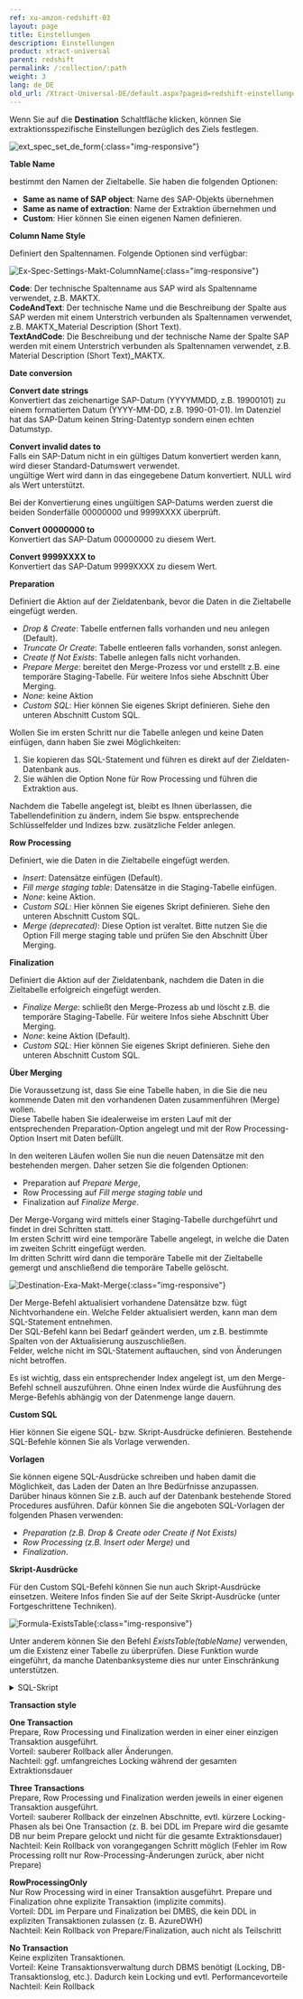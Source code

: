 ```yaml
---
ref: xu-amzon-redshift-03
layout: page
title: Einstellungen
description: Einstellungen
product: xtract-universal
parent: redshift
permalink: /:collection/:path
weight: 3
lang: de_DE
old_url: /Xtract-Universal-DE/default.aspx?pageid=redshift-einstellungen
---
```


Wenn Sie auf die **Destination** Schaltfläche klicken, können Sie extraktionsspezifische Einstellungen bezüglich des Ziels festlegen.

![ext_spec_set_de_form](/img/content/ext_spec_set_de_form.jpg){:class="img-responsive"}

**Table Name**

bestimmt den Namen der Zieltabelle. Sie haben die folgenden Optionen:
- **Same as name of SAP object**: Name des SAP-Objekts übernehmen
- **Same as name of extraction**: Name der Extraktion übernehmen und
- **Custom**: Hier können Sie einen eigenen Namen definieren.  

**Column Name Style** 

Definiert den Spaltennamen. Folgende Optionen sind verfügbar: 

![Ex-Spec-Settings-Makt-ColumnName](/img/content/Ex-Spec-Settings-Makt-ColumnName.jpg){:class="img-responsive"}

**Code**: Der technische Spaltenname aus SAP wird als Spaltenname verwendet, z.B. MAKTX.<br>
**CodeAndText**: Der technische Name und die Beschreibung der Spalte aus SAP werden mit einem Unterstrich verbunden als Spaltennamen verwendet, z.B. MAKTX_Material Description (Short Text).<br>
**TextAndCode**: Die Beschreibung und der technische Name der Spalte SAP werden mit einem Unterstrich verbunden als Spaltennamen verwendet, z.B. Material Description (Short Text)_MAKTX.

**Date conversion**

**Convert date strings**<br>
Konvertiert das zeichenartige SAP-Datum (YYYYMMDD, z.B. 19900101) zu einem formatierten Datum (YYYY-MM-DD, z.B. 1990-01-01). Im Datenziel hat das SAP-Datum keinen String-Datentyp sondern einen echten Datumstyp.

**Convert invalid dates to**<br>
Falls ein SAP-Datum nicht in ein gültiges Datum konvertiert werden kann, wird dieser Standard-Datumswert verwendet.<br>
ungültige Wert wird dann in das eingegebene Datum konvertiert. NULL wird als Wert unterstützt.

Bei der Konvertierung eines ungültigen SAP-Datums werden zuerst die beiden Sonderfälle 00000000 und 9999XXXX überprüft.

**Convert 00000000 to**<br>
Konvertiert das SAP-Datum 00000000 zu diesem Wert.

**Convert 9999XXXX to**<br>
Konvertiert das SAP-Datum 9999XXXX zu diesem Wert.

**Preparation**

Definiert die Aktion auf der Zieldatenbank, bevor die Daten in die Zieltabelle eingefügt werden.
- *Drop & Create*: Tabelle entfernen falls vorhanden und neu anlegen (Default).
- *Truncate Or Create*: Tabelle entleeren falls vorhanden, sonst anlegen.
- *Create If Not Exists*: Tabelle anlegen falls nicht vorhanden.
- *Prepare Merge*: bereitet den Merge-Prozess vor und erstellt z.B. eine temporäre Staging-Tabelle. Für weitere Infos siehe Abschnitt Über Merging. 
- *None*: keine Aktion
- *Custom SQL*: Hier können Sie eigenes Skript definieren. Siehe den unteren Abschnitt Custom SQL. 

Wollen Sie im ersten Schritt nur die Tabelle anlegen und keine Daten einfügen, dann haben Sie zwei Möglichkeiten:
1. Sie kopieren das SQL-Statement und führen es direkt auf der Zieldaten-Datenbank aus.
2. Sie wählen die Option None für Row Processing und führen die Extraktion aus.

Nachdem die Tabelle angelegt ist, bleibt es Ihnen überlassen, die Tabellendefinition zu ändern, 
indem Sie bspw. entsprechende Schlüsselfelder und Indizes bzw. zusätzliche Felder anlegen.

**Row Processing**

Definiert, wie die Daten in die Zieltabelle eingefügt werden.
- *Insert*: Datensätze einfügen (Default).
- *Fill merge staging table*: Datensätze in die Staging-Tabelle einfügen.
- *None*: keine Aktion.
- *Custom SQL*: Hier können Sie eigenes Skript definieren. Siehe den unteren Abschnitt Custom SQL.
- *Merge (deprecated)*: Diese Option ist veraltet. Bitte nutzen Sie die Option Fill merge staging table und prüfen Sie den Abschnitt Über Merging. 

**Finalization**

Definiert die Aktion auf der Zieldatenbank, nachdem die Daten in die Zieltabelle erfolgreich eingefügt werden.
- *Finalize Merge*: schließt den Merge-Prozess ab und löscht z.B. die temporäre Staging-Tabelle. Für weitere Infos siehe Abschnitt Über Merging. 
- *None*: keine Aktion (Default).
- *Custom SQL*: Hier können Sie eigenes Skript definieren. Siehe den unteren Abschnitt Custom SQL. 

**Über Merging**

Die Voraussetzung ist, dass Sie eine Tabelle haben, in die Sie die neu kommende Daten mit den vorhandenen Daten zusammenführen (Merge) wollen.<br>
Diese Tabelle haben Sie idealerweise im ersten Lauf mit der entsprechenden Preparation-Option angelegt und mit der Row Processing-Option Insert mit Daten befüllt.

In den weiteren Läufen wollen Sie nun die neuen Datensätze mit den bestehenden mergen. 
Daher setzen Sie die folgenden Optionen: 
- Preparation auf *Prepare Merge*, 
- Row Processing auf  *Fill merge staging table* und 
- Finalization auf *Finalize Merge*.

Der Merge-Vorgang wird mittels einer Staging-Tabelle durchgeführt und findet in drei Schritten statt.<br>
Im ersten Schritt wird eine temporäre Tabelle angelegt, in welche die Daten im zweiten Schritt eingefügt werden.<br>
Im dritten Schritt wird dann die temporäre Tabelle mit der Zieltabelle gemergt und anschließend die temporäre Tabelle gelöscht.

![Destination-Exa-Makt-Merge](/img/content/Destination-Exa-Makt-Merge.jpg){:class="img-responsive"}

Der Merge-Befehl aktualisiert vorhandene Datensätze bzw. fügt Nichtvorhandene ein. Welche Felder aktualisiert werden, kann man dem SQL-Statement entnehmen.<br>
Der SQL-Befehl kann bei Bedarf geändert werden, um z.B. bestimmte Spalten von der Aktualisierung auszuschließen.<br>
Felder, welche nicht im SQL-Statement auftauchen, sind von Änderungen nicht betroffen.

Es ist wichtig, dass ein entsprechender Index angelegt ist, um den Merge-Befehl schnell auszuführen. 
Ohne einen Index würde die Ausführung des Merge-Befehls abhängig von der Datenmenge lange dauern.


**Custom SQL** 

Hier können Sie eigene SQL- bzw. Skript-Ausdrücke definieren. Bestehende SQL-Befehle können Sie als Vorlage verwenden. 

**Vorlagen**

Sie können eigene SQL-Ausdrücke schreiben und haben damit die Möglichkeit, das Laden der Daten an Ihre Bedürfnisse anzupassen. <br>
Darüber hinaus können Sie z.B. auch auf der Datenbank bestehende Stored Procedures ausführen.
Dafür können Sie die angeboten SQL-Vorlagen der folgenden Phasen verwenden:
- *Preparation (z.B. Drop & Create oder Create if Not Exists)* 
- *Row Processing (z.B. Insert oder Merge)* und 
- *Finalization*.

**Skript-Ausdrücke**

Für den Custom SQL-Befehl können Sie nun auch Skript-Ausdrücke einsetzen. Weitere Infos finden Sie auf der Seite Skript-Ausdrücke (unter Fortgeschrittene Techniken).

![Formula-ExistsTable](/img/content/Formula-ExistsTable.jpg){:class="img-responsive"}

Unter anderem können Sie den Befehl *ExistsTable(tableName)* verwenden, um die Existenz einer Tabelle zu überprüfen. Diese Funktion wurde eingeführt, da manche Datenbanksysteme dies nur unter Einschränkung unterstützen.

<details>
<summary>SQL-Skript</summary>
{% highlight sql %}
#{
   iif
   (
      ExistsTable("MAKT"),
      "TRUNCATE TABLE \"MAKT\";",
      "
         CREATE TABLE \"MAKT\"(
            \"MATNR\" VARCHAR(18),
            \"SPRAS\" VARCHAR(2),
            \"MAKTX\" VARCHAR(40));
      "
   )
}#

{% endhighlight %}
</details>

**Transaction style**

**One Transaction** <br>
Prepare, Row Processing und Finalization werden in einer einer einzigen Transaktion ausgeführt.<br>
Vorteil: sauberer Rollback aller Änderungen.<br>
Nachteil: ggf. umfangreiches Locking während der gesamten Extraktionsdauer 


**Three Transactions**<br>
Prepare, Row Processing und Finalization werden jeweils in einer eigenen Transaktion ausgeführt.<br>
Vorteil: sauberer Rollback der einzelnen Abschnitte, evtl. kürzere Locking-Phasen als bei One Transaction (z. B. bei DDL im Prepare wird die gesamte DB nur beim Prepare gelockt und nicht für die gesamte Extraktionsdauer)<br>
Nachteil: Kein Rollback von vorangegangen Schritt möglich (Fehler im Row Processing rollt nur Row-Processing-Änderungen zurück, aber nicht Prepare) 


**RowProcessingOnly**<br> 
Nur Row Processing wird in einer Transaktion ausgeführt. Prepare und Finalization ohne explizite Transaktion (implizite commits).<br>
Vorteil: DDL im Perpare und Finalization bei DMBS, die kein DDL in expliziten Transaktionen zulassen (z. B. AzureDWH)<br>
Nachteil: Kein Rollback von Prepare/Finalization, auch nicht als Teilschritt 


**No Transaction**<br>
Keine expliziten Transaktionen.<br>
Vorteil: Keine Transaktionsverwaltung durch DBMS benötigt (Locking, DB-Transaktionslog, etc.). Dadurch kein Locking und evtl. Performancevorteile<br>
Nachteil: Kein Rollback


